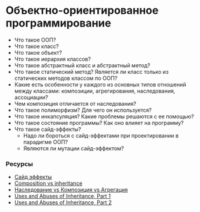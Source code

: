 # Объектно-ориентированное программирование

* Что такое ООП?
* Что такое класс?
* Что такое объект?
* Что такое иерархия классов?
* Что такое абстрактный класс и абстрактный метод?
* Что такое статический метод? Является ли класс только из статических методов классом по ООП?
* Какие есть особенности у каждого из основных типов отношений между классами: композиции, агрегирования, наследования, ассоциации?
* Чем композиция отличается от наследования?
* Что такое полиморфизм? Для чего он используется?
* Что такое инкапсуляция? Какие проблемы решаются с ее помощью?
* Что такое состояние программы? Как оно влияет на программу?
* Что такое сайд-эффекты?
  * Надо ли бороться с сайд-эффектами при проектировании в парадигме ООП?
  * Являются ли мутации сайд-эффектом?

### Ресурсы

* [Сайд эффекты](http://blog.csssr.ru/2017/10/07/side-effects)
* [Composition vs inheritance](https://javarevisited.blogspot.com/2013/06/why-favor-composition-over-inheritance-java-oops-design.html)
* [Наследование vs Композиция vs Агрегация](http://sergeyteplyakov.blogspot.com/2012/12/vs-vs.html)
* [Uses and Abuses of Inheritance, Part 1](http://www.gotw.ca/publications/mill06.htm)
* [Uses and Abuses of Inheritance, Part 2](http://www.gotw.ca/publications/mill07.htm)
